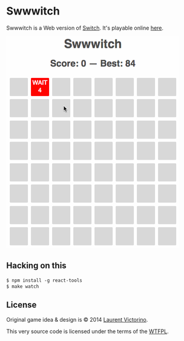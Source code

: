 Swwwitch
========

Swwwitch is a Web version of [Switch](https://play.google.com/store/apps/details?id=com.monkeymoon.switch). It's playable online [here](http://n1k0.github.io/swwwitch).

![](swwwitch.gif)

Hacking on this
---------------

```
$ npm install -g react-tools
$ make watch
```

License
-------

Original game idea & design is © 2014 [Laurent Victorino](http://lvictorino.com/).

This very source code is licensed under the terms of the [WTFPL](http://www.wtfpl.net/).
